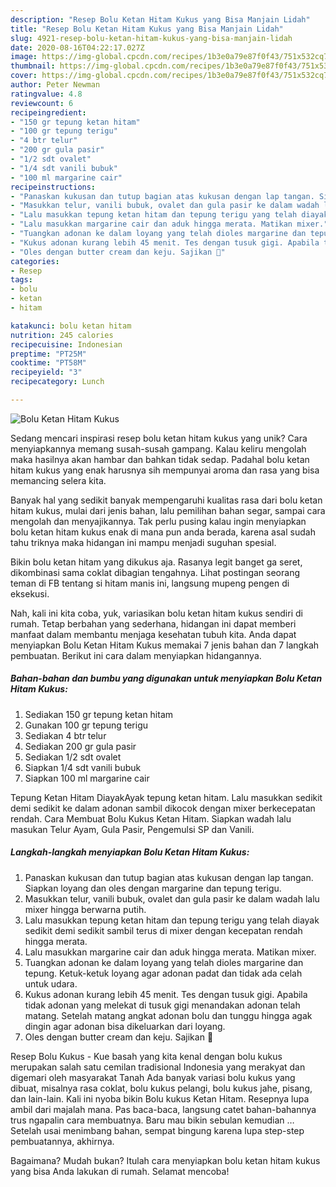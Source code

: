 ```yaml
---
description: "Resep Bolu Ketan Hitam Kukus yang Bisa Manjain Lidah"
title: "Resep Bolu Ketan Hitam Kukus yang Bisa Manjain Lidah"
slug: 4921-resep-bolu-ketan-hitam-kukus-yang-bisa-manjain-lidah
date: 2020-08-16T04:22:17.027Z
image: https://img-global.cpcdn.com/recipes/1b3e0a79e87f0f43/751x532cq70/bolu-ketan-hitam-kukus-foto-resep-utama.jpg
thumbnail: https://img-global.cpcdn.com/recipes/1b3e0a79e87f0f43/751x532cq70/bolu-ketan-hitam-kukus-foto-resep-utama.jpg
cover: https://img-global.cpcdn.com/recipes/1b3e0a79e87f0f43/751x532cq70/bolu-ketan-hitam-kukus-foto-resep-utama.jpg
author: Peter Newman
ratingvalue: 4.8
reviewcount: 6
recipeingredient:
- "150 gr tepung ketan hitam"
- "100 gr tepung terigu"
- "4 btr telur"
- "200 gr gula pasir"
- "1/2 sdt ovalet"
- "1/4 sdt vanili bubuk"
- "100 ml margarine cair"
recipeinstructions:
- "Panaskan kukusan dan tutup bagian atas kukusan dengan lap tangan. Siapkan loyang dan oles dengan margarine dan tepung terigu."
- "Masukkan telur, vanili bubuk, ovalet dan gula pasir ke dalam wadah lalu mixer hingga berwarna putih."
- "Lalu masukkan tepung ketan hitam dan tepung terigu yang telah diayak sedikit demi sedikit sambil terus di mixer dengan kecepatan rendah hingga merata."
- "Lalu masukkan margarine cair dan aduk hingga merata. Matikan mixer."
- "Tuangkan adonan ke dalam loyang yang telah dioles margarine dan tepung. Ketuk-ketuk loyang agar adonan padat dan tidak ada celah untuk udara."
- "Kukus adonan kurang lebih 45 menit. Tes dengan tusuk gigi. Apabila tidak adonan yang melekat di tusuk gigi menandakan adonan telah matang. Setelah matang angkat adonan bolu dan tunggu hingga agak dingin agar adonan bisa dikeluarkan dari loyang."
- "Oles dengan butter cream dan keju. Sajikan 🍰"
categories:
- Resep
tags:
- bolu
- ketan
- hitam

katakunci: bolu ketan hitam 
nutrition: 245 calories
recipecuisine: Indonesian
preptime: "PT25M"
cooktime: "PT58M"
recipeyield: "3"
recipecategory: Lunch

---
```



![Bolu Ketan Hitam Kukus](https://img-global.cpcdn.com/recipes/1b3e0a79e87f0f43/751x532cq70/bolu-ketan-hitam-kukus-foto-resep-utama.jpg)

Sedang mencari inspirasi resep bolu ketan hitam kukus yang unik? Cara menyiapkannya memang susah-susah gampang. Kalau keliru mengolah maka hasilnya akan hambar dan bahkan tidak sedap. Padahal bolu ketan hitam kukus yang enak harusnya sih mempunyai aroma dan rasa yang bisa memancing selera kita.

Banyak hal yang sedikit banyak mempengaruhi kualitas rasa dari bolu ketan hitam kukus, mulai dari jenis bahan, lalu pemilihan bahan segar, sampai cara mengolah dan menyajikannya. Tak perlu pusing kalau ingin menyiapkan bolu ketan hitam kukus enak di mana pun anda berada, karena asal sudah tahu triknya maka hidangan ini mampu menjadi suguhan spesial.

Bikin bolu ketan hitam yang dikukus aja. Rasanya legit banget ga seret, dikombinasi sama coklat dibagian tengahnya. Lihat postingan seorang teman di FB tentang si hitam manis ini, langsung mupeng pengen di eksekusi.


Nah, kali ini kita coba, yuk, variasikan bolu ketan hitam kukus sendiri di rumah. Tetap berbahan yang sederhana, hidangan ini dapat memberi manfaat dalam membantu menjaga kesehatan tubuh kita. Anda dapat menyiapkan Bolu Ketan Hitam Kukus memakai 7 jenis bahan dan 7 langkah pembuatan. Berikut ini cara dalam menyiapkan hidangannya.

<!--inarticleads1-->

##### Bahan-bahan dan bumbu yang digunakan untuk menyiapkan Bolu Ketan Hitam Kukus:

1. Sediakan 150 gr tepung ketan hitam
1. Gunakan 100 gr tepung terigu
1. Sediakan 4 btr telur
1. Sediakan 200 gr gula pasir
1. Sediakan 1/2 sdt ovalet
1. Siapkan 1/4 sdt vanili bubuk
1. Siapkan 100 ml margarine cair


Tepung Ketan Hitam DiayakAyak tepung ketan hitam. Lalu masukkan sedikit demi sedikit ke dalam adonan sambil dikocok dengan mixer berkecepatan rendah. Cara Membuat Bolu Kukus Ketan Hitam. Siapkan wadah lalu masukan Telur Ayam, Gula Pasir, Pengemulsi SP dan Vanili. 

<!--inarticleads2-->

##### Langkah-langkah menyiapkan Bolu Ketan Hitam Kukus:

1. Panaskan kukusan dan tutup bagian atas kukusan dengan lap tangan. Siapkan loyang dan oles dengan margarine dan tepung terigu.
1. Masukkan telur, vanili bubuk, ovalet dan gula pasir ke dalam wadah lalu mixer hingga berwarna putih.
1. Lalu masukkan tepung ketan hitam dan tepung terigu yang telah diayak sedikit demi sedikit sambil terus di mixer dengan kecepatan rendah hingga merata.
1. Lalu masukkan margarine cair dan aduk hingga merata. Matikan mixer.
1. Tuangkan adonan ke dalam loyang yang telah dioles margarine dan tepung. Ketuk-ketuk loyang agar adonan padat dan tidak ada celah untuk udara.
1. Kukus adonan kurang lebih 45 menit. Tes dengan tusuk gigi. Apabila tidak adonan yang melekat di tusuk gigi menandakan adonan telah matang. Setelah matang angkat adonan bolu dan tunggu hingga agak dingin agar adonan bisa dikeluarkan dari loyang.
1. Oles dengan butter cream dan keju. Sajikan 🍰


Resep Bolu Kukus - Kue basah yang kita kenal dengan bolu kukus merupakan salah satu cemilan tradisional Indonesia yang merakyat dan digemari oleh masyarakat Tanah Ada banyak variasi bolu kukus yang dibuat, misalnya rasa coklat, bolu kukus pelangi, bolu kukus jahe, pisang, dan lain-lain. Kali ini nyoba bikin Bolu kukus Ketan Hitam. Resepnya lupa ambil dari majalah mana. Pas baca-baca, langsung catet bahan-bahannya trus ngapalin cara membuatnya. Baru mau bikin sebulan kemudian … Setelah usai menimbang bahan, sempat bingung karena lupa step-step pembuatannya, akhirnya. 

Bagaimana? Mudah bukan? Itulah cara menyiapkan bolu ketan hitam kukus yang bisa Anda lakukan di rumah. Selamat mencoba!
